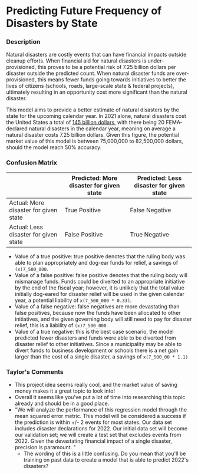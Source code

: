 # Predicting Future Frequency of Disasters by State

### Description
Natural disasters are costly events that can have financial impacts outside cleanup efforts. When financial aid for natural disasters is under-provisioned, this proves to be a potential risk of 7.25 billion dollars per disaster outside the predicted count. When natural disaster funds are over-provisioned, this means fewer funds going towards initiatives to better the lives of citizens (schools, roads, large-scale state & federal projects), ultimately resulting in an opportunity cost more significant than the natural disaster.  

This model aims to provide a better estimate of natural disasters by the state for the upcoming calendar year. In 2021 alone, natural disasters cost the United States a total of [145 billion dollars](https://www.climate.gov/news-features/blogs/beyond-data/2021-us-billion-dollar-weather-and-climate-disasters-historical), with there being 20 FEMA-declared natural disasters in the calendar year, meaning on average a natural disaster costs 7.25 billion dollars. Given this figure, the potential market value of this model is between 75,000,000 to 82,500,000 dollars, should the model reach 50% accuracy. 


### Confusion Matrix

|                                          | Predicted: More disaster for given state | Predicted: Less disaster for given state |
| ---------------------------------------- | ---------------------------------------- | ---------------------------------------- |
| Actual: More disaster for given state    | True Positive                            | False Negative                           |
| Actual: Less disaster for given state    | False Positive                           | True Negative                            |


- Value of a true positive: true positive denotes that the ruling body was able to plan appropriately and dog-ear funds for relief, a savings of `(x)7_500_000`.
- Value of a false positive: false positive denotes that the ruling body will mismanage funds. Funds could be diverted to an appropriate initiative by the end of the fiscal year; however, it is unlikely that the total value initially dog-eared for disaster relief will be used in the given calendar year, a potential liability of `x(7_500_000 * 0.33)`.
- Value of a false negative: false negatives are more devastating than false positives, because now the funds have been allocated to other initiatives, and the given governing body will still need to pay for disaster relief, this is a liability of `(x)7_500_000`.   
- Value of a true negative: this is the best case scenario, the model predicted fewer disasters and funds were able to be diverted from disaster relief to other initiatives. Since a municipality may be able to divert funds to business development or schools there is a net gain larger than the cost of a single disaster, a savings of `x(7_500_00 * 1.1)` 


### Taylor's Comments

* This project idea seems really cool, and the market value of saving money makes it a great topic to look into! 
* Overall it seems like you've put a lot of time into researching this topic already and should be in a good place. 
* "We will analyze the performance of this regression model through the mean squared error metric. This model will be considered a success if the prediction is within +/- 2 events for most states. Our data set includes disaster declarations for 2022. Our initial data set will become our validation set; we will create a test set that excludes events from 2022. Given the devastating financial impact of a single disaster, precision is paramount. " 
    * The wording of this is a little confusing. Do you mean that you'll be training on past data to create a model that is able to predict 2022's disasters? 